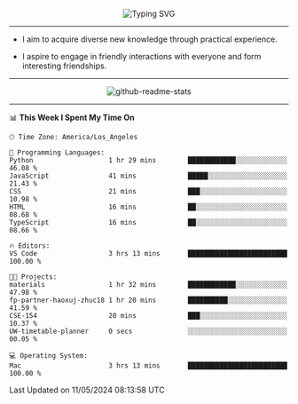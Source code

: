 <p align="center">
  <img src="https://readme-typing-svg.demolab.com?font=Fira+Code&weight=500&size=32&duration=2500&pause=1600&center=true&vCenter=true&random=false&width=1024&height=64&lines=Hi+there+%F0%9F%91%8B;I'm+delighted+you+could+make+it+here+%F0%9F%8E%89;I'm+Harry%2C+a+college+student+still+finding+my+way" alt="Typing SVG" />
</p>


---


- I aim to acquire diverse new knowledge through practical experience.

- I aspire to engage in friendly interactions with everyone and form interesting friendships.


---


<p align="center">
  <img src="https://github-readme-stats.vercel.app/api?username=Harry-Jing&show_icons=true" alt="github-readme-stats"/>
</p>


---

<!--START_SECTION:waka-->
📊 **This Week I Spent My Time On** 

```text
🕑︎ Time Zone: America/Los_Angeles

💬 Programming Languages: 
Python                   1 hr 29 mins        ████████████░░░░░░░░░░░░░   46.08 % 
JavaScript               41 mins             █████░░░░░░░░░░░░░░░░░░░░   21.43 % 
CSS                      21 mins             ███░░░░░░░░░░░░░░░░░░░░░░   10.98 % 
HTML                     16 mins             ██░░░░░░░░░░░░░░░░░░░░░░░   08.68 % 
TypeScript               16 mins             ██░░░░░░░░░░░░░░░░░░░░░░░   08.66 % 

🔥 Editors: 
VS Code                  3 hrs 13 mins       █████████████████████████   100.00 % 

🐱‍💻 Projects: 
materials                1 hr 32 mins        ████████████░░░░░░░░░░░░░   47.98 % 
fp-partner-haoxuj-zhuc18 1 hr 20 mins        ██████████░░░░░░░░░░░░░░░   41.59 % 
CSE-154                  20 mins             ███░░░░░░░░░░░░░░░░░░░░░░   10.37 % 
UW-timetable-planner     0 secs              ░░░░░░░░░░░░░░░░░░░░░░░░░   00.05 % 

💻 Operating System: 
Mac                      3 hrs 13 mins       █████████████████████████   100.00 % 
```


 Last Updated on 11/05/2024 08:13:58 UTC
<!--END_SECTION:waka-->
